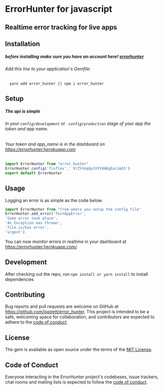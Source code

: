 # ErrorHunter for javascript

## Realtime error tracking for live apps

## Installation
##### before installing make sure you have an account here! [errorhunter](https://errorhunter.herokuapp.com)
###### Add this line to your application's Gemfile:

```
  yarn add error_hunter || npm i error_hunter
```

## Setup

##### The api is simple

###### In your ```config/development``` or ``` config/production``` stage of your app the token and app name.
###### Your token and app_name is in the dashboard on https://errorhunter.herokuapp.com

```javascript 1.8
import ErrorHunter from "error_hunter"
ErrorHunter.config('fixflex',' VrZYnbqXpJVVYdN8gEaizAd3')
export default ErrorHunter
```
## Usage
Logging an error is as simple as the code below.

 ```javascript 1.8
import ErrorHunter from "from where you setup the config file"
ErrorHunter.add_error('TestAppError', 
'Some error took place', 
'An Exception was thrown',
'file.js/has error',
 'urgent')
```
You can now monitor errors in realtime in your dashboard at https://errorhunter.herokuapp.com/

## Development

After checking out the repo, run `npm install or yarn install` to install dependencies


## Contributing

Bug reports and pull requests are welcome on GitHub at https://github.com/ispirett/error_hunter. This project is intended to be a safe, welcoming space for collaboration, and contributors are expected to adhere to the [code of conduct](https://github.com/[USERNAME]/error_hunter/blob/master/CODE_OF_CONDUCT.md).


## License

The gem is available as open source under the terms of the [MIT License](https://opensource.org/licenses/MIT).

## Code of Conduct

Everyone interacting in the ErrorHunter project's codebases, issue trackers, chat rooms and mailing lists is expected to follow the [code of conduct](https://github.com/ispirett/error_hunter_npm/blob/master/CODE_OF_CONDUCT.md).
